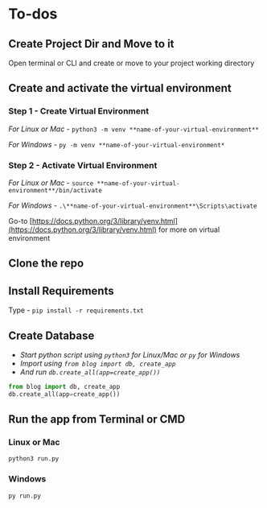# To-dos

## Create Project Dir and Move to it
Open terminal or CLI and create or move to your project working directory

## Create and activate the virtual environment

### Step 1 - Create Virtual Environment
*For Linux or Mac* - `python3 -m venv **name-of-your-virtual-environment**`

*For Windows* - `py -m venv **name-of-your-virtual-environment*`

### Step 2 - Activate Virtual Environment

*For Linux or Mac* - `source **name-of-your-virtual-environment**/bin/activate`

*For Windows* - `.\**name-of-your-virtual-environment**\Scripts\activate`

Go-to [https://docs.python.org/3/library/venv.html](https://docs.python.org/3/library/venv.html) for more on virtual environment

## Clone the repo

## Install Requirements
Type - `pip install -r requirements.txt`

## Create Database
* *Start python script using `python3` for Linux/Mac or `py` for Windows*
* *Import using `from blog import db, create_app`*
* *And run `db.create_all(app=create_app())`*

```python
from blog import db, create_app
db.create_all(app=create_app())
```

## Run the app from Terminal or CMD

### Linux or Mac
`python3 run.py`

### Windows
`py run.py`
